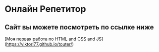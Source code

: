 # Онлайн Репетитор

## Сайт вы можете посмотреть по ссылке ниже
[Моя первая работа по HTML and CSS and JS] (https://viktori77.github.io/touter/)
